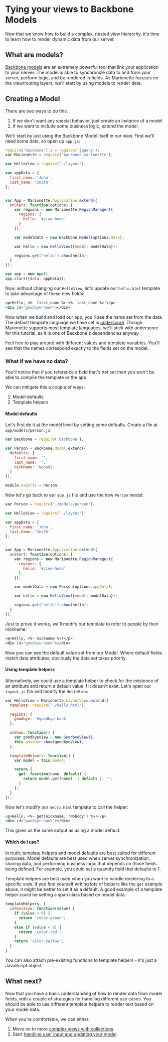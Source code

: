 # Tying your views to Backbone Models

Now that we know how to build a complex, nested view hierarchy, it's time to
learn how to render dynamic data from our server.

## What are models?

[Backbone models](https://backbonejs.org/#Model) are an extremely powerful tool
that link your application to your server. The model is able to synchronize data
to and from your server, perform logic, and be rendered in fields. As Marionette
focuses on the view/routing layers, we'll start by using models to render data.

## Creating a Model

There are two ways to do this:
  1. If we don't want any special behavior, just create an instance of a model
  2. If we want to include some business logic, extend the model

We'll start by just using the Backbone Model itself in our view. First we'll
need some data, so open up `app.js`:

```js
require('backbone').$ = require('jquery');
var Marionette = require('backbone.marionette');

var HelloView = require('./layout');

var appData = {
  first_name: 'John',
  last_name: 'Smith'
};


var App = Marionette.Application.extend({
  onStart: function(options) {
    var regions = new Marionette.RegionManager({
      regions: {
        hello: '#view-hook'
      }
    });

    var modelData = new Backbone.Model(options.data);

    var hello = new HelloView({model: modelData});

    regions.get('hello').show(hello);
  }
});

var app = new App();
app.start({data: appData});
```

Now, without changing our `HelloView`, let's update our `hello.html` template
to take advantage of these new fields:

```html
<p>Hello, <%- first_name %> <%- last_name %>!</p>
<div id="goodbye-hook"></div>
```

Now when we build and load our app, you'll see the name set from the data. The
default template language we have set is
[underscore](https://underscorejs.org#template). Though Marionette supports most
template languages, we'll stick with underscore for this tutorial, as it is one
of Backbone's dependencies anyway.

Feel free to play around with different values and template variables. You'll
see that the names correspond exactly to the fields set on the model.

### What if we have no data?

You'll notice that if you reference a field that's not set then you won't be
able to compile the template or the app.

We can mitigate this a couple of ways:
  1. Model defaults
  2. Template helpers

#### Model defaults

Let's first do it at the model level by setting some defaults. Create a file at
`app/models/person.js`:

```js
var Backbone = require('backbone');

var Person = Backbone.Model.extend({
  defaults: {
    first_name: '',
    last_name: '',
    nickname: 'Nobody'
  }
});

module.exports = Person;
```

Now let's go back to our `app.js` file and use the new `Person` model:

```js
var Person = require('./models/person');

var HelloView = require('./layout');

var appData = {
  first_name: 'John',
  last_name: 'Smith'
};


var App = Marionette.Application.extend({
  onStart: function(options) {
    var regions = new Marionette.RegionManager({
      regions: {
        hello: '#view-hook'
      }
    });

    var modelData = new Person(options.appData);

    var hello = new HelloView({model: modelData});

    regions.get('hello').show(hello);
  }
});
```

Just to prove it works, we'll modify our template to refer to people by their
nickname:

```html
<p>Hello, <%- nickname %>!</p>
<div id="goodbye-hook"></div>
```

Now you can see the default value set from our Model. Where default fields match
data attributes, obviously the data set takes priority.

#### Using template helpers

Alternatively, we could use a template helper to check for the existence of an
attribute and return a default value if it doesn't exist. Let's open our
`layout.js` file and modify the `HelloView`:

```js
var HelloView = Marionette.LayoutView.extend({
  template: require('./hello.html'),

  regions: {
    goodbye: '#goodbye-hook'
  },

  onShow: function() {
    var goodbyeView = new GoodbyeView();
    this.goodbye.show(goodbyeView);
  },

  templateHelpers: function() {
    var model = this.model;

    return {
      get: function(name, default) {
        return model.get(name) || default || '';
      }
    };
  }
});
```

Now let's modify our `hello.html` template to call the helper:

```html
<p>Hello, <%- get(nickname, 'Nobody') %>!</p>
<div id="goodbye-hook"></div>
```

This gives us the same output as using a model default.

#### Which do I use?

In truth, template helpers and model defaults are best suited for different
purposes. Model defaults are best used when server synchronization, sharing
data, and performing business logic that depends on those fields being defined.
For example, you could set a quantity field that defaults to 1.

Template helpers are best used when you want to handle rendering to a specific
view. If you find yourself writing lots of helpers like the `get` example above,
it might be better to set it as a default. A good example of a template helper
could be setting a span class based on model data:

```js
templateHelpers: {
  isPositive: function(value) {
    if (value > 0) {
      return 'color-green';
    }
    else if (value < 0) {
      return 'color-red';
    }
    return 'color-yellow';
  }
}
```

You can also attach pre-existing functions to template helpers - it's just a
JavaScript object.

## What next?

Now that you have a basic understanding of how to render data from model fields,
with a couple of strategies for handling different use cases. You should be able
to use different template helpers to render text based on your model data.

When you're comfortable, we can either;
  1. Move on to more [complex views with collections](./collections.md)
  2. Start [handling user input and updating your model](./events.md)
